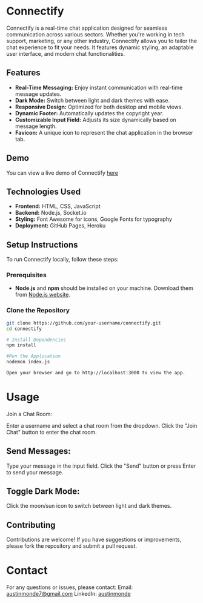 # Connectify

Connectify is a real-time chat application designed for seamless communication across various sectors. Whether you're working in tech support, marketing, or any other industry, Connectify allows you to tailor the chat experience to fit your needs. It features dynamic styling, an adaptable user interface, and modern chat functionalities.

## Features

- **Real-Time Messaging:** Enjoy instant communication with real-time message updates.
- **Dark Mode:** Switch between light and dark themes with ease.
- **Responsive Design:** Optimized for both desktop and mobile views.
- **Dynamic Footer:** Automatically updates the copyright year.
- **Customizable Input Field:** Adjusts its size dynamically based on message length.
- **Favicon:** A unique icon to represent the chat application in the browser tab.

## Demo

You can view a live demo of Connectify [here](https://www.linkedin.com/posts/austinmonde_chatapp-webdevelopment-connectify-activity-7220498673359548416-X3hN?utm_source=share&utm_medium=member_desktop)

## Technologies Used

- **Frontend:** HTML, CSS, JavaScript
- **Backend:** Node.js, Socket.io
- **Styling:** Font Awesome for icons, Google Fonts for typography
- **Deployment:** GitHub Pages, Heroku

## Setup Instructions

To run Connectify locally, follow these steps:

### Prerequisites

- **Node.js** and **npm** should be installed on your machine. Download them from [Node.js website](https://nodejs.org/).

### Clone the Repository

```bash
git clone https://github.com/your-username/connectify.git
cd connectify

# Install Dependencies
npm install

#Run the Application
nodemon index.js

Open your browser and go to http://localhost:3000 to view the app.
```

# Usage
Join a Chat Room:

Enter a username and select a chat room from the dropdown.
Click the "Join Chat" button to enter the chat room.

## Send Messages:
Type your message in the input field.
Click the "Send" button or press Enter to send your message.

## Toggle Dark Mode:
Click the moon/sun icon to switch between light and dark themes.

## Contributing
Contributions are welcome! If you have suggestions or improvements, please fork the repository and submit a pull request.

# Contact
For any questions or issues, please contact:
Email: austinmonde7@gmail.com
LinkedIn: [austinmonde](https://www.linkedin.com/in/austinmonde/)
